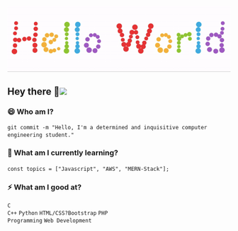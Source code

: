 <p align="center">
  <img src="https://github.com/rishabhgupta11/rishabhgupta11/blob/main/readme.gif">
</p>

## Hey there :eyes:<img src="https://raw.githubusercontent.com/iampavangandhi/iampavangandhi/master/gifs/Hi.gif" width="30px">

### 😄 Who am I?
<code>git commit -m "Hello, I'm a determined and inquisitive computer engineering student."</code>

### 🌱 What am I currently learning?	
<code>const topics = ["Javascript", "AWS", "MERN-Stack"];</code>

### ⚡ What am I good at?
<code>C</code>    
<code>C++</code>
<code>Python</code>
<code>HTML/CSS?Bootstrap</code>
<code>PHP</code>  
<code>Programming</code>
<code>Web Development</code>  


<!--
- 🔭 
- 📫 How to reach me: ...
- ⚡ Fun fact: ...
-->
